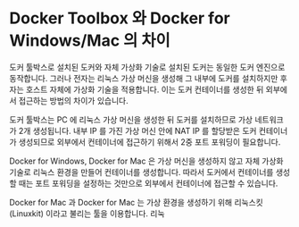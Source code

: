 # Docker Toolbox 와 Docker for Windows/Mac 의 차이

도커 툴박스로 설치된 도커와 자체 가상화 기술로 설치된 도커는 동일한 도커 엔진으로 동작합니다. 그러나 전자는 리눅스 가상 머신을 생성해 그 내부에 도커를 설치하지만 후자는 호스트 자체에 가상화 기술을 적용합니다. 이는 도커 컨테이너를 생성한 뒤 외부에서 접근하는 방법의 차이가 있습니다. 

도커 툴박스는 PC 에 리눅스 가상 머신을 생성한 뒤 도커를 설치하므로 가상 네트워크가 2개 생성됩니다. 내부 IP 를 가진 가상 머신 안에 NAT IP 를 할당받은 도커 컨테이너가 생성되므로 외부에서 컨테이너에 접근하기 위해서 2중 포트 포워딩이 필요합니다. 

Docker for Windows, Docker for Mac 은 가상 머신을 생성하지 않고 자체 가상화 기술로 리눅스 환경을 만들어 컨테이너를 생성합니다. 따라서 도커에서 컨테이너를 생성할 때는 포트 포워딩을 설정하는 것만으로 외부에서 컨테이너에 접근할 수 있습니다. 

Docker for Mac 과 Docker for Mac 는 가상 환경을 생성하기 위해 리눅스킷(Linuxkit) 이라고 불리는 툴을 이용합니다. 리눅
<!--stackedit_data:
eyJoaXN0b3J5IjpbLTMxMTk1NDAwMF19
-->